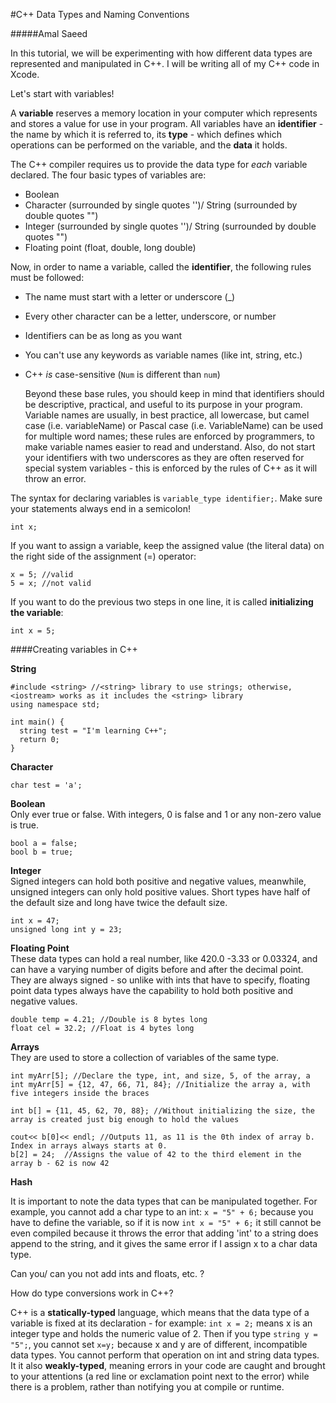 #C++ Data Types and Naming Conventions

#####Amal Saeed


In this tutorial, we will be experimenting with how different data types are represented and manipulated in C++. I will be writing all of my C++ code in Xcode.


Let's start with variables!

A **variable** reserves a memory location in your computer which represents and stores a value for use in your program. All variables have an **identifier** - the name by which it is referred to, its **type** - which defines which operations can be performed on the variable, and the **data** it holds.

The C++ compiler requires us to provide the data type for *each* variable declared. The four basic types of variables are:  
- Boolean
- Character (surrounded by single quotes '')/ String (surrounded by double quotes "")
- Integer (surrounded by single quotes '')/ String (surrounded by double quotes "")
- Floating point (float, double, long double)

Now, in order to name a variable, called the **identifier**, the following rules must be followed:   
- The name must start with a letter or underscore (_)  
- Every other character can be a letter, underscore, or number  
- Identifiers can be as long as you want  
- You can't use any keywords as variable names (like int, string, etc.)
- C++ *is* case-sensitive (`Num` is different than `num`)

  Beyond these base rules, you should keep in mind that identifiers should be descriptive, practical, and useful to its purpose in your program. Variable names are usually, in best practice, all lowercase, but camel case (i.e. variableName) or Pascal case (i.e. VariableName) can be used for multiple word names; these rules are enforced by programmers, to make variable names easier to read and understand. Also, do not start your identifiers with two underscores as they are often reserved for special system variables - this is enforced by the rules of C++ as it will throw an error.

The syntax for declaring variables is `variable_type identifier;`. Make sure your statements always end in a semicolon!
```
int x;
```
If you want to assign a variable, keep the assigned value (the literal data) on the right side of the assignment (=) operator:
```
x = 5; //valid
5 = x; //not valid
```
If you want to do the previous two steps in one line, it is called **initializing the variable**:
```
int x = 5;
```

####Creating variables in C++

**String**
```
#include <string> //<string> library to use strings; otherwise, <iostream> works as it includes the <string> library
using namespace std;

int main() {
  string test = "I'm learning C++";
  return 0;
}
```

**Character**
```
char test = 'a';
```

**Boolean**    
Only ever true or false. With integers, 0 is false and 1 or any non-zero value is true.
```
bool a = false;
bool b = true;

```

**Integer**   
Signed integers can hold both positive and negative values, meanwhile, unsigned integers can only hold positive values. Short types have half of the default size and long have twice the default size.
```
int x = 47;
unsigned long int y = 23;
```

**Floating Point**     
These data types can hold a real number, like 420.0 -3.33 or 0.03324, and can have a varying number of digits before and after the decimal point. They are always signed - so unlike with ints that have to specify, floating point data types always have the capability to hold both positive and negative values.
```
double temp = 4.21; //Double is 8 bytes long
float cel = 32.2; //Float is 4 bytes long
```

**Arrays**   
They are used to store a collection of variables of the same type.
```
int myArr[5]; //Declare the type, int, and size, 5, of the array, a
int myArr[5] = {12, 47, 66, 71, 84}; //Initialize the array a, with five integers inside the braces

int b[] = {11, 45, 62, 70, 88}; //Without initializing the size, the array is created just big enough to hold the values

cout<< b[0]<< endl; //Outputs 11, as 11 is the 0th index of array b. Index in arrays always starts at 0.
b[2] = 24;  //Assigns the value of 42 to the third element in the array b - 62 is now 42
```

**Hash**


It is important to note the data types that can be manipulated together. For example, you cannot add a char type to an int: `x = "5" + 6;` because you have to define the variable, so if it is now `int x = "5" + 6;` it still cannot be even compiled because it throws the error that adding 'int' to a string does append to the string, and it gives the same error if I assign x to a char data type.

Can you/ can you not add ints and floats, etc. ? 

How do type conversions work in C++?


C++ is a **statically-typed** language, which means that the data type of a variable is fixed at its declaration - for example: `int x = 2;` means x is an integer type and holds the numeric value of 2. Then if you type `string y = "5";`, you cannot set `x=y;` because x and y are of different, incompatible data types. You cannot perform that operation on int and string data types. It it also **weakly-typed**, meaning errors in your code are caught and brought to your attentions (a red line or exclamation point next to the error) while there is a problem, rather than notifying you at compile or runtime.
